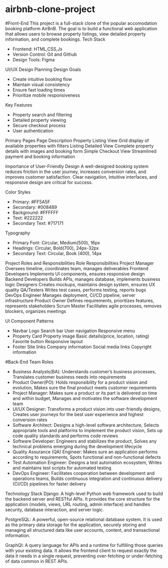 # airbnb-clone-project

#Front-End
This project is a full-stack clone of the popular accomodation booking platform AirBnB. The goal is to build a functional web application that allows users to browse property listings, view detailed property information, and complete bookings.
Tech Stack
* Frontend: HTML,CSS,Js
* Version Control: Git and Github
* Design Tools: Figma

UI/UX Design Planning
Design Goals
* Create intuitive booking flow
* Maintain visual consistency
* Ensure fast loading times
* Prioritize mobile responsiveness

Key Features
* Property search and filtering
* Detailed property viewing
* Secure checkout process
* User authentication

Primary Pages
Page                                                Description
Property Listing View                               Grid display of available properties with filters
Listing Detailed View                               Complete property details with images and booking form
Simple Checkout View                                Streamlined payment and booking information

Importance of User-Friendly Design
A well-designed booking system reduces friction in the user journey, increases conversion rates, and improves customer satisfaction. Clear navigation, intuitive interfaces, and responsive design are critical for success.

Color Styles
* Primary: #FF5A5F
* Secondary: #008489
* Background: #FFFFFF
* Text: #222222
* Secondary Text: #717171

Typography
* Primary Font: Circular, Medium(500), 16px
* Headings: Circular, Bold(700), 24px-32px
* Secondary Text: Circular, Book (400), 14px

Project Roles and Responsibilities
Role                  Responsibilities 
Project Manager       Oversees timeline, coordinates team, manages deliverables
Frontend Developers   Implements UI components, ensures responsive design
Backend Developers    Builds APIs, manages database, implements business logic
Designers             Creates mockups, maintains design system, ensures UX quality
QA/Testers            Writes test cases, performs testing, reports bugs
DevOps Engineer       Manages deployment, CI/CD pipeline, server infrastructure
Product Owner         Defines requirements, prioritizes features, represents stakeholders
Scrum Master          Facilitates agile processes, removes blockers, organizes meetings

UI Component Patterns
* Navbar
    Logo
    Search bar
    User navigation
    Responsive menu
* Property Card
    Property image
    Basic details(price, location, rating)
    Favorite button
    Responsive layout
* Footer
    Site links
    Company information
    Social media links
    Copyright information


#Back-End
  Team Roles
* Business Analysts(BA): Understands customer’s business processes, Translates customer business needs into requirements
* Product Owner(PO):  Holds responsibility for a product vision and evolution, Makes sure the final product meets
                      customer requirements
* Project Manager:    Makes sure a product or its part is delivered on time and within budget, Manages and motivates the                        software development team
* UI/UX Designer:     Transforms a product vision into user-friendly designs, Creates user journeys for the best user                           experience and highest conversion rates
* Software Architect: Designs a high-level software architecture, Selects appropriate tools and platforms to implement                          the product vision, Sets up code quality standards and performs code reviews
* Software Developer: Engineers and stabilizes the product, Solves any technical problems emerging during the development                       lifecycle
* Quality Assurance (QA) Engineer: Makes sure an application performs according to requirements, Spots functional and                                        non-functional defects
* Test Automation Engineer: Designs a test automation ecosystem, Writes and maintains test scripts for automated testing
* DevOps Engineer: Facilitates cooperation between development and operations teams, Builds continuous integration and                       continuous delivery (CI/CD) pipelines for faster delivery

Technology Stack
Django: A high-level Python web framework used to build the backend server and RESTful APIs. It provides the core structure for the application (models, views, URL routing, admin interface) and handles security, database interaction, and server logic.

PostgreSQL: A powerful, open-source relational database system. It is used as the primary data storage for the application, securely storing and managing all structured data like user accounts, content, and transactional information.

GraphQl: A query language for APIs and a runtime for fulfilling those queries with your existing data. It allows the frontend client to request exactly the data it needs in a single request, preventing over-fetching or under-fetching of data common in REST APIs.
















